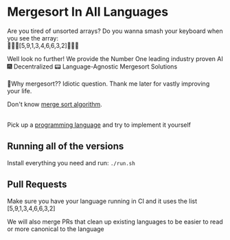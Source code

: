 # Mergesort In All Languages

Are you tired of unsorted arrays? Do you wanna smash your keyboard when you see the array:
<br>:facepunch::construction::hear_no_evil:[5,9,1,3,4,6,6,3,2]:facepunch::construction::hear_no_evil:<br>

Well look no further! We provide the Number One leading industry proven AI :fireworks: Decentralized :pager: Language-Agnostic Mergesort Solutions<br>
<br>
:raising_hand:Why mergesort?? Idiotic question. Thank me later for vastly improving your life.

Don't know [merge sort algorithm](https://en.wikipedia.org/wiki/Merge_sort).<br>
<br>

Pick up a [programming language](https://en.wikipedia.org/wiki/List_of_programming_languages) and try to implement it yourself
 
## Running all of the versions
 
 Install everything you need and run: `./run.sh`

## Pull Requests

 Make sure you have your language running in CI and it uses the list [5,9,1,3,4,6,6,3,2]

 We will also merge PRs that clean up existing languages to be easier to read or more canonical to the language
